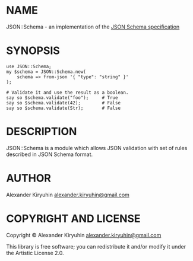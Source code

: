 NAME
====

JSON::Schema - an implementation of the [JSON Schema specification](https://json-schema.org/specification.html)

SYNOPSIS
========

    use JSON::Schema;
    my $schema = JSON::Schema.new(
        schema => from-json '{ "type": "string" }'
    );

    # Validate it and use the result as a boolean.
    say so $schema.validate("foo");     # True
    say so $schema.validate(42);        # False
    say so $schema.validate(Str);       # False

DESCRIPTION
===========

JSON::Schema is a module which allows JSON validation with set of rules described
in JSON Schema format.

AUTHOR
======

Alexander Kiryuhin alexander.kiryuhin@gmail.com

COPYRIGHT AND LICENSE
=====================

Copyright © Alexander Kiryuhin alexander.kiryuhin@gmail.com

This library is free software; you can redistribute it and/or modify it under
the Artistic License 2.0.
